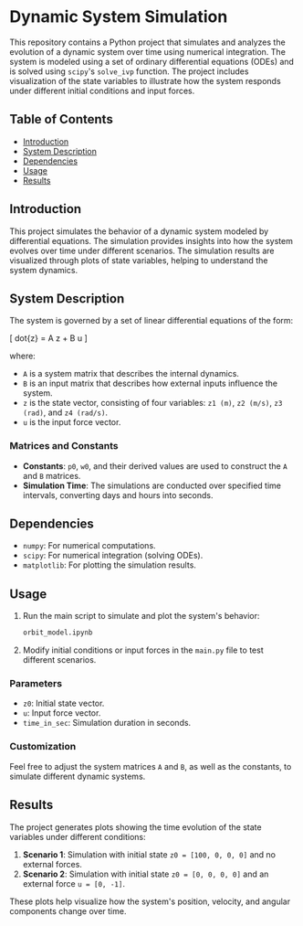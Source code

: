 # Dynamic System Simulation

This repository contains a Python project that simulates and analyzes the evolution of a dynamic system over time using numerical integration. The system is modeled using a set of ordinary differential equations (ODEs) and is solved using `scipy`'s `solve_ivp` function. The project includes visualization of the state variables to illustrate how the system responds under different initial conditions and input forces.

## Table of Contents
- [Introduction](#introduction)
- [System Description](#system-description)
- [Dependencies](#dependencies)
- [Usage](#usage)
- [Results](#results)

## Introduction
This project simulates the behavior of a dynamic system modeled by differential equations. The simulation provides insights into how the system evolves over time under different scenarios. The simulation results are visualized through plots of state variables, helping to understand the system dynamics.

## System Description
The system is governed by a set of linear differential equations of the form:

\[ dot{z} = A z + B u \]

where:
- `A` is a system matrix that describes the internal dynamics.
- `B` is an input matrix that describes how external inputs influence the system.
- `z` is the state vector, consisting of four variables: `z1 (m)`, `z2 (m/s)`, `z3 (rad)`, and `z4 (rad/s)`.
- `u` is the input force vector.

### Matrices and Constants
- **Constants**: `p0`, `w0`, and their derived values are used to construct the `A` and `B` matrices.
- **Simulation Time**: The simulations are conducted over specified time intervals, converting days and hours into seconds.

## Dependencies
- `numpy`: For numerical computations.
- `scipy`: For numerical integration (solving ODEs).
- `matplotlib`: For plotting the simulation results.

## Usage
1. Run the main script to simulate and plot the system's behavior:
   ```bash
   orbit_model.ipynb
   ```

2. Modify initial conditions or input forces in the `main.py` file to test different scenarios.

### Parameters
- `z0`: Initial state vector.
- `u`: Input force vector.
- `time_in_sec`: Simulation duration in seconds.

### Customization
Feel free to adjust the system matrices `A` and `B`, as well as the constants, to simulate different dynamic systems.

## Results
The project generates plots showing the time evolution of the state variables under different conditions:

1. **Scenario 1**: Simulation with initial state `z0 = [100, 0, 0, 0]` and no external forces.
2. **Scenario 2**: Simulation with initial state `z0 = [0, 0, 0, 0]` and an external force `u = [0, -1]`.

These plots help visualize how the system's position, velocity, and angular components change over time.

